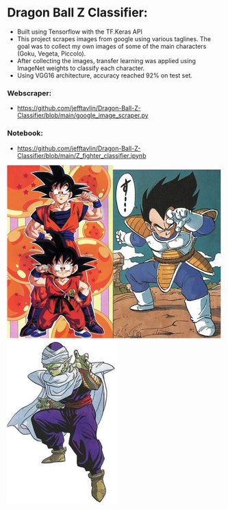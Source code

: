 # Dragon Ball Z Classifier:
- Built using Tensorflow with the TF.Keras API
- This project scrapes images from google using various taglines. The goal was to collect my own images of some of the main characters (Goku, Vegeta, Piccolo).
- After collecting the images, transfer learning was applied using ImageNet weights to classify each character.
- Using VGG16 architecture, accuracy reached 92% on test set.

### Webscraper:
- https://github.com/jefftavlin/Dragon-Ball-Z-Classifier/blob/main/google_image_scraper.py

### Notebook:
- https://github.com/jefftavlin/Dragon-Ball-Z-Classifier/blob/main/Z_fighter_classifier.ipynb

![Goku](https://github.com/jefftavlin/Dragon-Ball-Z-Classifier/blob/main/Son_Goku_YoungAdult.PNG)![Vegeta](https://github.com/jefftavlin/Dragon-Ball-Z-Classifier/blob/main/Vegeta_Dragon_Ball.jpg)![Piccolo](https://github.com/jefftavlin/Dragon-Ball-Z-Classifier/blob/main/piccolo_test.jpg)

